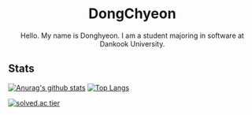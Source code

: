 <h1 align="center">DongChyeon</h1>

<p align="center">
    Hello. My name is Donghyeon. I am a student majoring in software at Dankook University.
</p>

<h2>Stats</h2>

[![Anurag's github stats](https://github-readme-stats.vercel.app/api?username=dongchyeon)](https://github.com/anuraghazra/github-readme-stats)
[![Top Langs](https://github-readme-stats.vercel.app/api/top-langs/?username=dongchyeon&layout=compact&hide=jupyter%20notebook,html&langs_count=7)](https://github.com/anuraghazra/github-readme-stats)

[![solved.ac tier](http://mazassumnida.wtf/api/generate_badge?boj=rocket2485)](https://solved.ac/rocket2485)

<!--
**DongChyeon/DongChyeon** is a ✨ _special_ ✨ repository because its `README.md` (this file) appears on your GitHub profile.

Here are some ideas to get you started:

- 🔭 I’m currently working on ...
- 🌱 I’m currently learning ...
- 👯 I’m looking to collaborate on ...
- 🤔 I’m looking for help with ...
- 💬 Ask me about ...
- 📫 How to reach me: ...
- 😄 Pronouns: ...
- ⚡ Fun fact: ...
-->
